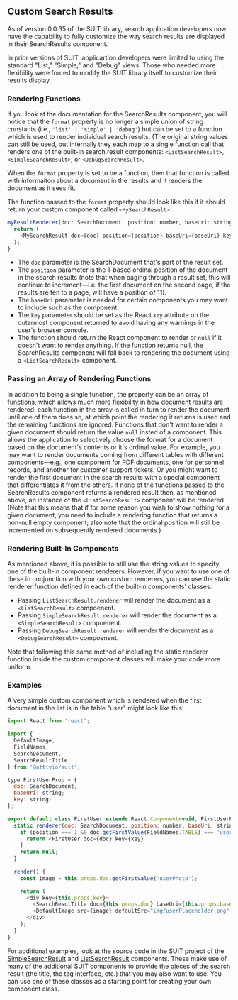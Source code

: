 ## Custom Search Results

As of version 0.0.35 of the SUIT library, search application developers now have the capability to fully customize the way search results are displayed in their SearchResults component.

In prior versions of SUIT, applicartion developers were limited to using the standard "List," "Simple," and "Debug" views. Those who needed more flexibility were forced to modify the SUIT library itself to customize their results display.

### Rendering Functions

If you look at the documentation for the SearchResults component, you will notice that the `format` property is no longer a simple union of string constants (i.e., `'list' | 'simple' | 'debug'`) but can be set to a function which is used to render individual search results. (The original string values can still be used, but internally they each map to a single function call that renders one of the built-in search result components: `<ListSearchResult>`, `<SimpleSearchResult>`, or `<DebugSearchResult>`.

When the `format` property is set to be a function, then that function is called with informaiton about a document in the results and it renders the document as it sees fit.

The function passed to the `format` property should look like this if it should return your custom component called `<MySearchResult>`:

```js
myResultRenderer(doc: SearchDocument, position: number, baseUri: string, key: string): any {
  return (
    <MySearchResult doc={doc} position={position} baseUri={baseUri} key={key} />
  );
}
```

* The `doc` parameter is the SearchDocument that's part of the result set.
* The `position` parameter is the 1-based ordinal position of the document in the search results (note that when paging through a result set, this will continue to increment—i.e. the first document on the second page, if the results are ten to a page, will have a position of 11).
* The `baseUri` parameter is needed for certain components you may want to include such as the <SearchResultTags> component.
* The `key` parameter should be set as the React `key` attribute on the outermost component returned to avoid having any warnings in the user's browser console.
* The function should return the React component to render or `null` if it doesn't want to render anything. If the function returns null, the SearchResults component will fall back to rendering the document using a `<ListSearchResult>` component.

### Passing an Array of Rendering Functions

In addition to being a single function, the property can be an array of functions, which allows much more flexibility in how document results are rendered: each function in the array is called in turn to render the document until one of them does so, at which point the rendering it returns is used and the remaining functions are ignored. Functions that don't want to render a given document should return the value `null` insted of a component. This allows the application to selectively choose the format for a document based on the document's contents or it's ordinal value. For example, you may want to render documents coming from different tables with different components—e.g., one component for PDF documents, one for personnel records, and another for customer support tickets. Or you might want to render the first document in the search results with a special component that differentiates it from the others. If none of the functions passed to the SearchResults component returns a rendered result then, as mentioned above, an instance of the `<ListSearchResult>` component will be rendered. (Note that this means that if for some reason you wish to show nothing for a given document, you need to include a rendering function that returns a non-null empty component; also note that the ordinal position will still be incremented on subsequently rendered documents.)

### Rendering Built-In Components

As mentioned above, it is possible to still use the string values to specify one of the built-in component renderers. However, if you want to use one of these in conjunction with your own custom renderers, you can use the static renderer function defined in each of the built-in components' classes.

* Passing `ListSearchResult.renderer` will render the document as a `<ListSearchResult>` compoenent.
* Passing `SimpleSearchResult.renderer` will render the document as a `<SimpleSearchResult>` compoenent.
* Passing `DebugSearchResult.renderer` will render the document as a `<DebugSearchResult>` compoenent.

Note that following this same method of including the static renderer function inside the custom component classes will make your code more uniform.

### Examples

A very simple custom component which is rendered when the first document in the list is in the table "user" might look like this:

```js
import React from 'react';

import {
  DefaultImage,
  FieldNames,
  SearchDocument,
  SearchResultTitle,
} from '@attivio/suit';

type FirstUserProp = {
  doc: SearchDocument;
  baseUri: string;
  key: string;
};

export default class FirstUser extends React.Component<void, FirstUserProps, void> {
  static renderer(doc: SearchDocument, position: number, baseUri: string, key: string): any {
    if (position === 1 && doc.getFirstValue(FieldNames.TABLE) === 'user') {
      return <FirstUser doc={doc} key={key}
    }
    return null;
  }
  
  render() {
    const image = this.props.doc.getFirstValue('userPhoto');

    return (
      <div key={this.props.key}>
        <SearchResutTitle doc={this.props.doc} baseUri={this.props.baseUri} />
        <DefaultImage src={image} defaultSrc="img/userPlaceholder.png" />
      </div>
    );
  }
}
```

For additional examples, look at the source code in the SUIT project of the [SimpleSearchResult](https://github.com/attivio/suit/blob/master/src/components/SimpleSearchResult.js) and [ListSearchResult](https://github.com/attivio/suit/blob/master/src/components/ListSearchResult.js) components. These make use of many of the additional SUIT components to provide the pieces of the search result (the title, the tag interface, etc.) that you may also want to use. You can use one of these classes as a starting point for creating your own component class.
